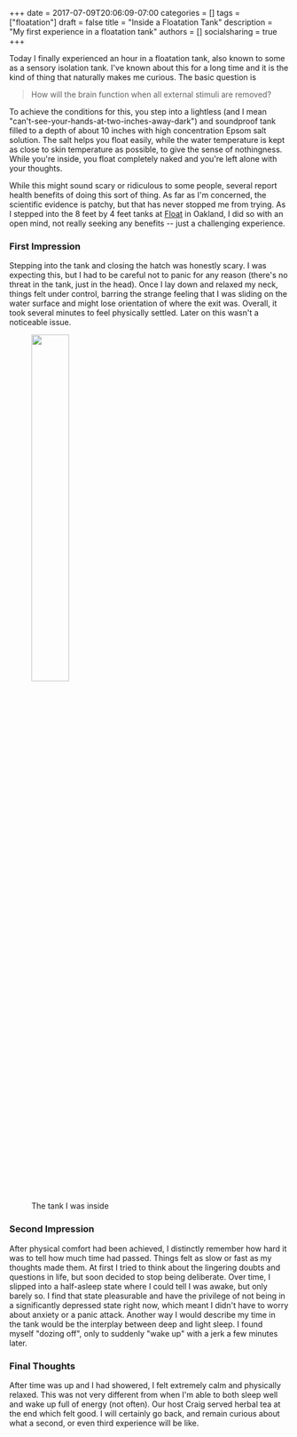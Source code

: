 +++
date = 2017-07-09T20:06:09-07:00
categories = []
tags = ["floatation"]
draft = false
title = "Inside a Floatation Tank"
description = "My first experience in a floatation tank"
authors = []
socialsharing = true
+++

Today I finally experienced an hour in a floatation tank, also known to some as a sensory isolation tank. I've known about this for a long time and it is the kind of thing that naturally makes me curious. The basic question is

> How will the brain function when all external stimuli are removed?

To achieve the conditions for this, you step into a lightless (and I mean "can't-see-your-hands-at-two-inches-away-dark") and soundproof tank filled to a depth of about 10 inches with high concentration Epsom salt solution. The salt helps you float easily, while the water temperature is kept as close to skin temperature as possible, to give the sense of nothingness. While you're inside, you float completely naked and you're left alone with your thoughts.

While this might sound scary or ridiculous to some people, several report health benefits of doing this sort of thing. As far as I'm concerned, the scientific evidence is patchy, but that has never stopped me from trying. As I stepped into the 8 feet by 4 feet tanks at [Float](http://www.thefloatcenter.com/) in Oakland, I did so with an open mind, not really seeking any benefits -- just a challenging experience.

### First Impression

Stepping into the tank and closing the hatch was honestly scary. I was expecting this, but I had to be careful not to panic for any reason (there's no threat in the tank, just in the head). Once I lay down and relaxed my neck, things felt under control, barring the strange feeling that I was sliding on the water surface and might lose orientation of where the exit was. Overall, it took several minutes to feel physically settled. Later on this wasn't a noticeable issue.

<figure>
    <img data-action="zoom" src="/images/floatation-tank.jpg" style="width:40%;"></img>
    <figcaption>The tank I was inside</figcaption>
</figure>

### Second Impression

After physical comfort had been achieved, I distinctly remember how hard it was to tell how much time had passed. Things felt as slow or fast as my thoughts made them. At first I tried to think about the lingering doubts and questions in life, but soon decided to stop being deliberate. Over time, I slipped into a half-asleep state where I could tell I was awake, but only barely so. I find that state pleasurable and have the privilege of not being in a significantly depressed state right now, which meant I didn't have to worry about anxiety or a panic attack. Another way I would describe my time in the tank would be the interplay between deep and light sleep. I found myself "dozing off", only to suddenly "wake up" with a jerk a few minutes later.

### Final Thoughts

After time was up and I had showered, I felt extremely calm and physically relaxed. This was not very different from when I'm able to both sleep well and wake up full of energy (not often). Our host Craig served herbal tea at the end which felt good. I will certainly go back, and remain curious about what a second, or even third experience will be like.